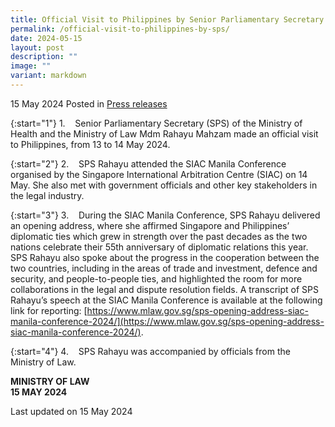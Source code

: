 ```yaml
---
title: Official Visit to Philippines by Senior Parliamentary Secretary of Ministry of Health and Ministry of Law Mdm Rahayu Mahzam
permalink: /official-visit-to-philippines-by-sps/
date: 2024-05-15
layout: post
description: ""
image: ""
variant: markdown
---
```

15 May 2024 Posted in [Press releases](/news/press-releases)

{:start="1"}
1.&nbsp;&nbsp;&nbsp; Senior Parliamentary Secretary (SPS) of the Ministry of Health and the Ministry of Law Mdm Rahayu Mahzam made an official visit to Philippines, from 13 to 14 May 2024.

{:start="2"}
2.&nbsp;&nbsp;&nbsp; SPS Rahayu attended the SIAC Manila Conference organised by the Singapore International Arbitration Centre (SIAC) on 14 May. She also met with government officials and other key stakeholders in the legal industry.

{:start="3"}
3.&nbsp;&nbsp;&nbsp; During the SIAC Manila Conference, SPS Rahayu delivered an opening address, where she affirmed Singapore and Philippines’ diplomatic ties which grew in strength over the past decades as the two nations celebrate their 55th anniversary of diplomatic relations this year. SPS Rahayu also spoke about the progress in the cooperation between the two countries, including in the areas of trade and investment, defence and security, and people-to-people ties, and highlighted the room for more collaborations in the legal and dispute resolution fields. A transcript of SPS Rahayu’s speech at the SIAC Manila Conference is available at the following link for reporting: [https://www.mlaw.gov.sg/sps-opening-address-siac-manila-conference-2024/](https://www.mlaw.gov.sg/sps-opening-address-siac-manila-conference-2024/).

{:start="4"}
4.&nbsp;&nbsp;&nbsp; SPS Rahayu was accompanied by officials from the Ministry of Law.

**MINISTRY OF LAW**
<br>**15 MAY 2024**

 
<p class="right-side-updated">Last updated on 15 May 2024</p>
